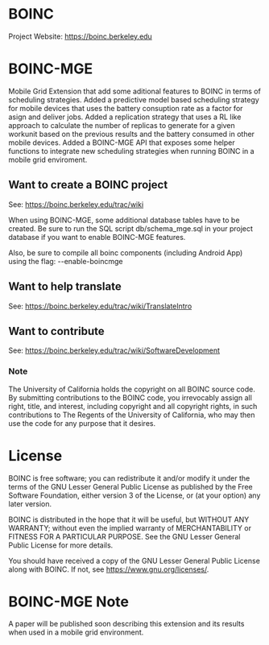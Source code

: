 # BOINC

Project Website: https://boinc.berkeley.edu

# BOINC-MGE

Mobile Grid Extension that add some aditional features to BOINC in terms of scheduling strategies.
Added a predictive model based scheduling strategy for mobile devices that uses the battery consuption rate as a factor for asign and deliver jobs.
Added a replication strategy that uses a RL like approach to calculate the number of replicas to generate for a given workunit based on the previous results and the battery consumed in other mobile devices.
Added a BOINC-MGE API that exposes some helper functions to integrate new scheduling strategies when running BOINC in a mobile grid enviroment.

## Want to create a BOINC project
See: https://boinc.berkeley.edu/trac/wiki

When using BOINC-MGE, some additional database tables have to be created. Be sure to run the SQL script db/schema_mge.sql in your project database if you want to enable BOINC-MGE features.

Also, be sure to compile all boinc components (including Android App) using the flag: --enable-boincmge

## Want to help translate
See: https://boinc.berkeley.edu/trac/wiki/TranslateIntro

## Want to contribute
See: https://boinc.berkeley.edu/trac/wiki/SoftwareDevelopment

### Note

The University of California holds the copyright on all BOINC source code. By 
submitting contributions to the BOINC code, you irrevocably assign all right, 
title, and interest, including copyright and all copyright rights, in such 
contributions to The Regents of the University of California, who may then 
use the code for any purpose that it desires. 

# License
BOINC is free software; you can redistribute it and/or modify it
under the terms of the GNU Lesser General Public License
as published by the Free Software Foundation,
either version 3 of the License, or (at your option) any later version.

BOINC is distributed in the hope that it will be useful,
but WITHOUT ANY WARRANTY; without even the implied warranty of
MERCHANTABILITY or FITNESS FOR A PARTICULAR PURPOSE.
See the GNU Lesser General Public License for more details.

You should have received a copy of the GNU Lesser General Public License
along with BOINC.  If not, see <https://www.gnu.org/licenses/>.

# BOINC-MGE Note
A paper will be published soon describing this extension and its results when used in a mobile grid environment.
